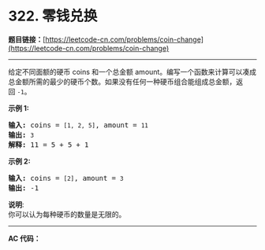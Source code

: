 # 322. 零钱兑换

**题目链接：**[https://leetcode-cn.com/problems/coin-change](https://leetcode-cn.com/problems/coin-change)

---

<div class="content__1Y2H">
 <div class="notranslate">
  <p>给定不同面额的硬币 coins 和一个总金额 amount。编写一个函数来计算可以凑成总金额所需的最少的硬币个数。如果没有任何一种硬币组合能组成总金额，返回&nbsp;<code>-1</code>。</p> 
  <p><strong>示例&nbsp;1:</strong></p> 
  <pre class="language-text"><strong>输入: </strong>coins = <code>[1, 2, 5]</code>, amount = <code>11</code>
<strong>输出: </strong><code>3</code> 
<strong>解释:</strong> 11 = 5 + 5 + 1</pre> 
  <p><strong>示例 2:</strong></p> 
  <pre class="language-text"><strong>输入: </strong>coins = <code>[2]</code>, amount = <code>3</code>
<strong>输出: </strong>-1</pre> 
  <p><strong>说明</strong>:<br> 你可以认为每种硬币的数量是无限的。</p> 
 </div>
</div>

---

**AC 代码：**

```java

```